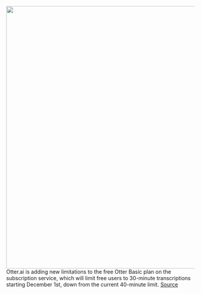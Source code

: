 <img src='https://cdn.vox-cdn.com/thumbor/4eYSNMk_7NJzMuRiQzxn9s82Tcc=/0x0:1280x800/1200x800/filters:focal(538x298:742x502)/cdn.vox-cdn.com/uploads/chorus_image/image/70165282/otter.0.png' width='700px' /><br/>
Otter.ai is adding new limitations to the free Otter Basic plan on the subscription service, which will limit free users to 30-minute transcriptions starting December 1st, down from the current 40-minute limit.
<a href='https://www.theverge.com/2021/11/19/22791201/otter-ai-free-plan-limit-30-minute-transcription-service'> Source <a/>